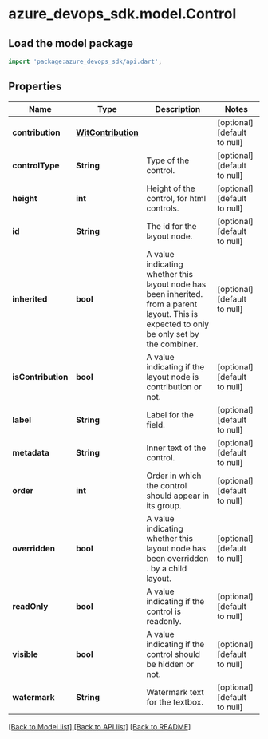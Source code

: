 # azure_devops_sdk.model.Control

## Load the model package
```dart
import 'package:azure_devops_sdk/api.dart';
```

## Properties
Name | Type | Description | Notes
------------ | ------------- | ------------- | -------------
**contribution** | [**WitContribution**](WitContribution.md) |  | [optional] [default to null]
**controlType** | **String** | Type of the control. | [optional] [default to null]
**height** | **int** | Height of the control, for html controls. | [optional] [default to null]
**id** | **String** | The id for the layout node. | [optional] [default to null]
**inherited** | **bool** | A value indicating whether this layout node has been inherited. from a parent layout.  This is expected to only be only set by the combiner. | [optional] [default to null]
**isContribution** | **bool** | A value indicating if the layout node is contribution or not. | [optional] [default to null]
**label** | **String** | Label for the field. | [optional] [default to null]
**metadata** | **String** | Inner text of the control. | [optional] [default to null]
**order** | **int** | Order in which the control should appear in its group. | [optional] [default to null]
**overridden** | **bool** | A value indicating whether this layout node has been overridden . by a child layout. | [optional] [default to null]
**readOnly** | **bool** | A value indicating if the control is readonly. | [optional] [default to null]
**visible** | **bool** | A value indicating if the control should be hidden or not. | [optional] [default to null]
**watermark** | **String** | Watermark text for the textbox. | [optional] [default to null]

[[Back to Model list]](../README.md#documentation-for-models) [[Back to API list]](../README.md#documentation-for-api-endpoints) [[Back to README]](../README.md)


